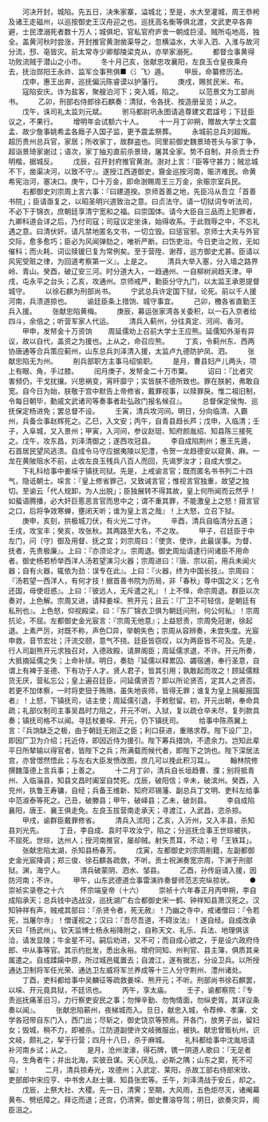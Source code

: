 <!-- { "loadSidebar": true } -->
　　河决开封，城陷。先五日，决朱家寨，溢城北；至是，水大至灌城，周王恭枵及诸王走磁州，以巡按御史王汉舟迎之也。巡抚高名衡等俱北渡，文武吏卒各奔避，士民湮溺死者数十万人；城俱圯，官私官府庐舍一朝成巨浸。贼所屯地高，独全。盖黄河秋时尝涨，开封推官黄澍凿渠导之，忽横溢水，大半入泗、入淮与故河分流，邳、亳皆灾。前太常寺少卿鄢陵梁克从，亦举家溺死。
　　都督佥事黄得功败流贼于潜山之小市。
　　冬十月己亥，张献忠攻襄阳，左良玉仓皇夜乘舟去，抚治郧阳王永祚、监军佥事熊俱■〈氵飞〉遁。
　　甲辰，命纂修历法。
　　戊申，惠王出奔，巡抚偏沅陈睿谟以护藩行。
　　庚戌，赐贫民米、布。
　　寇陷安庆。诈为盐客，聚艘泊河下；突入城，陷之。
　　以范景文为工部尚书。
　　乙卯，刑部右侍郎徐石麒奏：清狱，令各抚、按造册呈览；从之。
　　戊午，诛司礼太监刘元斌。
　　驸马都尉巩永图请追尊建文君諡号；下廷臣议之，不果行。
　　增明年会试额六十人。
　　十一月丁卯朔，赠故大学士文震孟、故少詹事姚希孟各廕子入国子监，更予震孟祭葬。
　　永城前总兵刘超叛。超历贵州总兵官，家居；所收家丁，故群盗也。同里前御史魏景琦苍头与家丁争，超诣景琦家谢过；语次，家丁抽刃直前杀景琦，屠其全家。势不自制，并杀贡士乔明楷，据城反。
　　戊辰，召开封府推官黄澍。澍对上言：『臣等守甚力；贼忿城不下，凿渠决河，以致不守』。遂授江西道御史，齎金巡按河南，赈济难民。命黄希宪治河，塞决口。庚午，□十万金，即命澍赐周王三万金，余赈宗室兵民。
　　右都御史刘宗周上言六事：『曰建道揆。京师首善之地，先臣冯从吾立「首善书院」；臣请亟复之，以昭圣明兴道致治之意。曰贞法守。请一切狱词专听法司，不必下于锦衣，庶朝廷享清宁宽和之福。曰崇国体。请今大臣自三品而上犯罪者，九卿科道会详之后，乃付司寇；司寇议定坐诛，始得收系。于此戮辱之中，不忘礼遇之意。曰清伏奸。请凡禁地匿名文书，一切立毁。曰惩官邪。京师士大夫与外官交际，愈多愈巧；臣必为风闻弹劾之，唯祈严断。曰饬吏治。今日吏治之败，无如催科；而火耗、词讼赎锾巳复为常例矣。至于营陞、谢荐，巡方御史尤甚。臣请以风宪受赃之律，为回道考察第一义』。上是之。
　　清兵大举入塞，分入墙之路界岭、青山。癸酉，破辽安三河。时分道大入，一趋通州、一自柳树涧趋天津。甲戌，屯永平之台头；乙亥，攻通州。京师戒严，勳臣分守九门，以太监王承恩提督城守。
　　以徐石麒为刑部尚书。
　　宁武总兵许定国下狱，论死。前以千人援河南，兵溃道掠也。
　　谕廷臣条上措饷、城守事宜。
　　己卯，檄各省直勤王兵入援。
　　张献忠陷黄梅。
　　庚辰，募运张家湾各关委积，以一石入京者给四斗，余倍之；听营军家人代运。
　　清兵入蓟州，分往真定、河间、香河。
　　甲申，发帑金十万资饷
　　周延儒劝上召前大学士王应熊。延儒知外渐有异议，故以自代，盖资之为援也。上从之，命召应熊。
　　丁亥，令蓟州东、西两协唐通等合兵策应蓟州，山东总兵刘泽清入援，太监卢九德防护凤、泗。
　　张献忠陷无为州。
　　削兵部职方主事马绍愉职。
　　是月，曹县妇产儿两头，项上有眼、角，手过膝。
　　闰月庚子，发帑金二十万市粟。
　　诏曰：『比者灾害频仍，干戈扰攘。兴思祸变，宵旰靡宁；实皆朕不德所致也。罪在朕躬，弗敢自宽。自今日为始，朕敬于宫中默告上帝修省，戴罪视事，以赎罪戾。惟二祖旧制，令每日朝毕，勳戚文武诸司等奏事者赴弘政门报名候召』。
　　总督保定侯恂、巡抚保定杨进免；罢总督不设。
　　壬寅，清兵攻河间。明日，分向临清、入霸州，兵备佥事赵辉死之。乙巳，入文安；丙午，自青县趋长芦；戊申，入临清；壬子，入阜城，又入景州；甲寅，入河间，参议赵珽、知府颜胤绍、知县陈三接死之。戊午，攻东昌，刘泽清御之；遂西攻冠县。
　　李自成陷荆州；惠王先遁，石首居民望风逃溃。自成令马守应据夷陵以犯澧，令贺一龙趋德安以窥黄、麻。一龙在黄陂阻水不前，止收左良玉残兵八百人而回，先谒罗汝才；自成大恨之。
　　下礼科给事中姜埰于镇抚司狱。先是，上戒谕言官；既而匿名书书列二十四气，隐诋朝士。埰言：『皇上修省罪己，又致诫言官；惟视言官独重，故望之独切。至谕云「代人规卸，为人出脱」；臣独展转不得其故，皇上何所闻而云然乎！如蜚语腾播，必大奸巨慝恶言官而思中之；谓不重其罪，不能激皇上之怒！箝言官之口，后将争效寒蝉，壅闭天听；谁为皇上言之哉』！上大怒，立召下狱。
　　庚申，亥刻，拱极城刀伏，有火光二寸许。
　　辛酉，清兵自临清分五道；壬戌，攻宝丰；癸亥，攻张秋。其两路至大名，不之攻。
　　甲子，召廷臣于中左门，问〔守〕御及用督、抚之宜；刘宗周曰：『使贪、使诈，此最误事。为督、抚者，先贵极廉』。上曰：『亦须论才』。宗周退。御史周灿请逮行间诸臣不用命者。御史杨若桥举西洋人汤若望演习火器；宗周进曰：『唐、宗以前，用兵未闻火器；自有火器，辄依为劲：误专在此』。上曰：『火器，终为中国长技』。宗周曰：『汤若望一西洋人，有何才技！据首善书院为历局，非「春秋」尊中国之义；乞令还国，毋使诳惑』。上曰：『彼远人，无斥遣之礼』！上不怿，命宗周退。群臣以次奏对，上色解。宗周又进，请释姜埰、熊开元；且云：『厂卫不可轻信，是朝廷有私刑也』。上色怒，仰视殿梁，曰：『东厂锦衣卫俱为朝廷问刑，何公何私』！宗周抗论，不屈。左都御史金光宸言：『宗周无他意』；上益怒责，宗周免冠谢，徐起退。上素严厉，对既不称，声色□异，举朝失色；宗周从容辨奏，未尝失度。光宸申救，音节宏壮；汗流交颐，意气不挠。廷臣皆窃叹，以为两臣皆不可及。先是，行人司副熊开元求独召对，入德政殿，请屏阁臣；周延儒求退，不许。开元所奏，大抵摘延儒之失；上命补牍。明日，奏劾『延儒以释累囚、蠲宿逋，奉行圣意，自谓上有裨于圣德、下有功于人才。贤人君子，皆其引用；孰敢起而攻之！顾延儒黩货无厌，营私忘公；皇上遍召廷臣，问延儒贤否？即以所论贤否，定其人之贤否。若更不加体察，一时将吏狃于贿赂，虽失地丧师，皆得无罪；谁复为皇上捐躯报国者』！上怒，下镇抚司，诘主使；周延儒引退，手敕慰留。初，开元出朝，奉命具疏；礼部仪制司主事吴昌时力阻之，开元不听。入狱，复以疏仓卒未尽，复列款具奏；镇抚司格不以闻。寻廷杖姜埰、开元，仍下镇抚司。
　　给事中陈燕翼上言：『兵饷缺乏之极，由于朝廷无刚正之臣；利口获进，重赂求荐。陛下设厂卫，即因厂卫为介绍；托近侍，即因近侍为援引。陛下筹兵措饷，不遗余力。岂知此辈平日所辇输以得官者，皆陛下之兵；所满载而候代者，即陛下之饷也。陛下深居法宫，亦曾憬然悟此；与左右大臣发愤改图，庶几可以挽此积习耳』。
　　翰林院修撰魏藻德上言兵事；上善之。
　　十二月丁卯，清兵自长垣趋曹、濮；别将抵青州、入临淄县，知县文昌时阖室自焚死。戊辰，破阳信；辛未，破滨州。癸酉，入兖州，执鲁王寿镛，自经；兵备王维新、知府邓锡藩、副总兵丁文明、吏科左给事中范淑泰等死之。己丑，破滕县；甲午，破峄县；乙未，破剡县。
　　李自成陷襄阳，唐王、襄王俱走免。左良玉拔营南走承天；寻渡江，入武昌，恣杀掠。
　　甲戌，谕群臣戴罪修省。
　　清兵入沭阳；乙亥，入沂州，又入丰县，杀知县刘光先。
　　丁丑，李自成、袁时平攻汝宁，陷之；分巡抚佥事王世琮被执，不屈死。世琮，达州人；授河南推官，屡却贼。射矢贯耳，不动；号「王铁耳」。
　　张献忠陷太湖，杀知县杨春芳。
　　戊寅，左都御史刘宗周削籍，左副都御史金光宸降调；郑三俊、徐石麒各疏救，不听。贡士祝渊奏宽宗周，下渊于刑部狱。渊，海宁人。
　　清兵破蒙阴、泗水、邹县。
　　乙酉，孙传庭请入援，因防河南；不许。
　　甲午，山东武德道佥事雷演祚奏督师范志完纵掠状。
　　●崇祯实录卷之十六
　　怀宗端皇帝（十六）
　　崇祯十六年春正月丙申朔，李自成陷承天；总兵钱中选战没，巡抚湖广右佥都御史宋一鹤、钟祥知县萧汉死之。汉知钟祥有声，贼戒其部曰：『杀贤令者，死无赦』！乃幽之寺中，戒诸僧曰：『令若死，当屠尔寺』！僧谨视之；汉曰：『吾尽吾道，不碍汝法』！遂自经。自成改承天曰「扬武州」。钦天监博士杨永裕降附之，自称天文、礼乐、兵法、地理俱该洽，请发显陵；牛金星不可。嗣后劝进，又不可；而自成心欲之，于是设六政府侍郎、中从事等官。其示约批发，悉出永裕。增府同知、州判官、县主簿，俱质其亲属遣之。自成蹂躏中原，所过城邑辄置去；自渡江，遂有据志，分设卫兵。以所授通达卫制将军任光荣、通达卫左威将军兰养成等十三人分守荆州、澧州诸处。
　　丁酉，吏科都给事中吴麟征等疏救姜埰、熊开元；不听。刑部尚书徐石麒罢，以埰、开元竟具狱，不廷讯也。
　　丙午，享太庙。
　　壬子，谕都察院：『专责巡抚痛革旧习，力行察吏安民之事；勿惮辛勤、勿恂情面，勿纵吏胥。其详议条奏以闻』。
　　张献忠陷蕲州，夜梯城而入。旦日，献忠入城，令荐绅、孝廉、文学各冠带自东门入，西门出；尽斩之，御史饶京等预焉。开各门，放男子出，留妇女；毁城，稍不力，即被杀。江防道副使许文岐微服出，被执。献忠曾贩杭州，识文岐，颇礼之，挈于行营；四月十八日，杀于麻城。
　　礼科都给事中沈胤培请补河南乡试；从之。
　　是月，沧州浚濠，得石牌，镌一阴道人歌曰：『无足者乌，生角者牛；并出北海，实彼丑谋。天心厌乱，必斯之隅；山东之窦，死不可留』！
　　二月，清兵掠寿光，攻德州；入武定、莱阳，杀故工部右侍郎宋玫、吏部郎中宋应亨、中书舍人赵士骥、知县张宏等。壬午，刘泽清战于安丘，却之。
　　戊辰，上祭大社、大稷。先一日，清霁；至期，大风雨，五色炬尽灭，诸阉幕黄布、劈纸障之。拜讫而退；还宫，仍清霁。御史曹溶导驾；明日，欲奏灾异，阁臣沮之。
